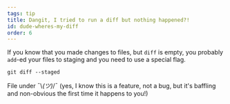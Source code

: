 ```yaml
---
tags: tip
title: Dangit, I tried to run a diff but nothing happened?!
id: dude-wheres-my-diff
order: 6
---
```


If you know that you made changes to files, but `diff` is empty, you probably `add`-ed your files to staging and you need to use a special flag.

```git
git diff --staged
```

File under &macr;\\_(ツ)_/&macr; (yes, I know this is a feature, not a bug, but it's baffling and non-obvious the first time it happens to you!)